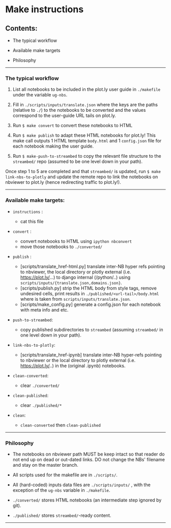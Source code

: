 # Make instructions

## Contents:

+ The typical workflow

+ Available make targets

+ Philosophy

-------------------------------------------------------------------------------

### The typical workflow

1. List all notebooks to be included in the plot.ly user guide in 
   `./makefile` under the variable `ug-nbs`.

2. Fill in `./scripts/inputs/translate.json` where the keys are the paths 
   (relative to `./`) to the notebooks to be converted and the 
   values correspond to the user-guide URL tails on plot.ly. 

3. Run `$ make convert` to convert these notebooks to HTML

4. Run `$ make publish` to adapt these HTML notebooks for plot.ly!  This make
   call outputs 1 HTML template `body.html` and 1 `config.json` file for each
   notebook making the user guide.

5. Run `$ make-push-to-streambed` to copy the relevant file structure to 
   the `streambed/` repo (assumed to be one level down in your path).

Once step 1 to 5 are completed and that `streambed/` is updated, run
`$ make link-nbs-to-plotly` and update the remote repo to link the notebooks 
on nbviewer to plot.ly (hence redirecting traffic to plot.ly!). 

-------------------------------------------------------------------------------

### Available make targets:

+ `instructions` :
    - cat this file

+ `convert` :
   - convert notebooks to HTML using `ipython nbconvert`
   - move those notebooks to `./converted/`

+ `publish` :
    - [scripts/translate_href-html.py] translate inter-NB hyper refs pointing to
      nbviewer, the local directory or plotly external (i.e.
      https://plot.ly/...) to django internal (/python/..) using
      `scripts/inputs/{translate.json,domains.json}`.
    - [scripts/publish.py] strip the HTML body from style tags, remove undesired
      cells, print results in `./published/<url-tail>/body.html` where
      <url-tail> is taken from `scripts/inputs/translate.json`.
    - [scripts/make_config.py] generate a config.json for each notebook with
      meta info and etc. 
      
+ `push-to-streambed`:
    - copy published subdirectories to `streambed` (assuming `streambed/` in 
      one level down in your path).

+ `link-nbs-to-plotly`:
    - [scripts/translate_href-ipynb] translate inter-NB hyper-refs pointing to
      nbviewer or the local directory to plotly external (i.e.
      https://plot.ly/..) in the (original .ipynb) notebooks.

+ `clean-converted`:
    - clear `./converted/`

+ `clean-published`:
    - clear `./published/*`

+ `clean`:
    - `clean-converted` then `clean-published`

-------------------------------------------------------------------------------

### Philosophy

+ The notebooks on nbviewer path MUST be keep intact so that reader do not end
  up on dead or out-dated links. DO not change the NBs' filename and stay on the
  master branch.

+ All scripts used for the makefile are in `./scripts/`.

+ All (hard-coded) inputs data files are `./scripts/inputs/` , with the
  exception of the `ug-nbs` variable in `./makefile`.

+ `./converted/` stores HTML notebooks (an intermediate step ignored by git).

+ `./published/` stores `streambed/`-ready content.

-------------------------------------------------------------------------------
